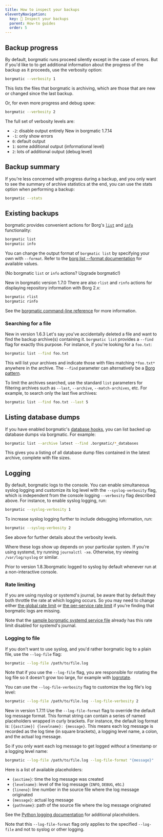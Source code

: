 ```yaml
---
title: How to inspect your backups
eleventyNavigation:
  key: 🔎 Inspect your backups
  parent: How-to guides
  order: 5
---
```

## Backup progress

By default, borgmatic runs proceed silently except in the case of errors. But
if you'd like to to get additional information about the progress of the
backup as it proceeds, use the verbosity option:

```bash
borgmatic --verbosity 1
```

This lists the files that borgmatic is archiving, which are those that are new
or changed since the last backup.

Or, for even more progress and debug spew:

```bash
borgmatic --verbosity 2
```

The full set of verbosity levels are:

 * `-2`: disable output entirely <span class="minilink minilink-addedin">New in borgmatic 1.7.14</span>
 * `-1`: only show errors
 * `0`: default output
 * `1`: some additional output (informational level)
 * `2`: lots of additional output (debug level)


## Backup summary

If you're less concerned with progress during a backup, and you only want to
see the summary of archive statistics at the end, you can use the stats
option when performing a backup:

```bash
borgmatic --stats
```

## Existing backups

borgmatic provides convenient actions for Borg's
[`list`](https://borgbackup.readthedocs.io/en/stable/usage/list.html) and
[`info`](https://borgbackup.readthedocs.io/en/stable/usage/info.html)
functionality:

```bash
borgmatic list
borgmatic info
```

You can change the output format of `borgmatic list` by specifying your own
with `--format`. Refer to the [borg list --format
documentation](https://borgbackup.readthedocs.io/en/stable/usage/list.html#the-format-specifier-syntax)
for available values.

(No borgmatic `list` or `info` actions? Upgrade borgmatic!)

<span class="minilink minilink-addedin">New in borgmatic version 1.7.0</span>
There are also `rlist` and `rinfo` actions for displaying repository
information with Borg 2.x:

```bash
borgmatic rlist
borgmatic rinfo
```

See the [borgmatic command-line
reference](https://torsion.org/borgmatic/docs/reference/command-line/) for
more information.


### Searching for a file

<span class="minilink minilink-addedin">New in version 1.6.3</span> Let's say
you've accidentally deleted a file and want to find the backup archive(s)
containing it. `borgmatic list` provides a `--find` flag for exactly this
purpose. For instance, if you're looking for a `foo.txt`:

```bash
borgmatic list --find foo.txt
```

This will list your archives and indicate those with files matching
`*foo.txt*` anywhere in the archive. The `--find` parameter can alternatively
be a [Borg
pattern](https://borgbackup.readthedocs.io/en/stable/usage/help.html#borg-patterns).

To limit the archives searched, use the standard `list` parameters for
filtering archives such as `--last`, `--archive`, `--match-archives`, etc. For
example, to search only the last five archives:

```bash
borgmatic list --find foo.txt --last 5
```

## Listing database dumps

If you have enabled borgmatic's [database
hooks](https://torsion.org/borgmatic/docs/how-to/backup-your-databases/), you
can list backed up database dumps via borgmatic. For example:

```bash 
borgmatic list --archive latest --find .borgmatic/*_databases
```

This gives you a listing of all database dump files contained in the latest
archive, complete with file sizes.


## Logging

By default, borgmatic logs to the console. You can enable simultaneous syslog
logging and customize its log level with the `--syslog-verbosity` flag, which
is independent from the console logging `--verbosity` flag described above.
For instance, to enable syslog logging, run:

```bash
borgmatic --syslog-verbosity 1
```

To increase syslog logging further to include debugging information, run:

```bash
borgmatic --syslog-verbosity 2
```

See above for further details about the verbosity levels.

Where these logs show up depends on your particular system. If you're using
systemd, try running `journalctl -xe`. Otherwise, try viewing
`/var/log/syslog` or similar.

<span class="minilink minilink-addedin">Prior to version 1.8.3</span>borgmatic
logged to syslog by default whenever run at a non-interactive console.

### Rate limiting

If you are using rsyslog or systemd's journal, be aware that by default they
both throttle the rate at which logging occurs. So you may need to change
either [the global rate
limit](https://www.rootusers.com/how-to-change-log-rate-limiting-in-linux/) or
[the per-service rate
limit](https://www.freedesktop.org/software/systemd/man/journald.conf.html#RateLimitIntervalSec=)
if you're finding that borgmatic logs are missing.

Note that the [sample borgmatic systemd service
file](https://torsion.org/borgmatic/docs/how-to/set-up-backups/#systemd)
already has this rate limit disabled for systemd's journal.


### Logging to file

If you don't want to use syslog, and you'd rather borgmatic log to a plain
file, use the `--log-file` flag:

```bash
borgmatic --log-file /path/to/file.log
```

Note that if you use the `--log-file` flag, you are responsible for rotating
the log file so it doesn't grow too large, for example with
[logrotate](https://wiki.archlinux.org/index.php/Logrotate).

You can use the `--log-file-verbosity` flag to customize the log file's log level:

```bash
borgmatic --log-file /path/to/file.log --log-file-verbosity 2
```

<span class="minilink minilink-addedin">New in version 1.7.11</span> Use the
`--log-file-format` flag to override the default log message format. This
format string can contain a series of named placeholders wrapped in curly
brackets. For instance, the default log format is: `[{asctime}] {levelname}:
{message}`. This means each log message is recorded as the log time (in square
brackets), a logging level name, a colon, and the actual log message.

So if you only want each log message to get logged *without* a timestamp or a
logging level name:

```bash
borgmatic --log-file /path/to/file.log --log-file-format "{message}"
```

Here is a list of available placeholders:

 * `{asctime}`: time the log message was created
 * `{levelname}`: level of the log message (`INFO`, `DEBUG`, etc.)
 * `{lineno}`: line number in the source file where the log message originated
 * `{message}`: actual log message
 * `{pathname}`: path of the source file where the log message originated

See the [Python logging
documentation](https://docs.python.org/3/library/logging.html#logrecord-attributes)
for additional placeholders.

Note that this `--log-file-format` flag only applies to the specified
`--log-file` and not to syslog or other logging.
